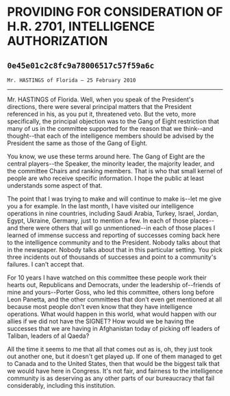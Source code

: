 # PROVIDING FOR CONSIDERATION OF H.R. 2701, INTELLIGENCE AUTHORIZATION
## `0e45e01c2c8fc9a78006517c57f59a6c`
`Mr. HASTINGS of Florida — 25 February 2010`

---


Mr. HASTINGS of Florida. Well, when you speak of the President's 
directions, there were several principal matters that the President 
referenced in his, as you put it, threatened veto. But the veto, more 
specifically, the principal objection was to the Gang of Eight 
restriction that many of us in the committee supported for the reason 
that we think--and thought--that each of the intelligence members 
should be advised by the President the same as those of the Gang of 
Eight.

You know, we use these terms around here. The Gang of Eight are the 
central players--the Speaker, the minority leader, the majority leader, 
and the committee Chairs and ranking members. That is who that small 
kernel of people are who receive specific information. I hope the 
public at least understands some aspect of that.

The point that I was trying to make and will continue to make is--let 
me give you a for example. In the last month, I have visited our 
intelligence operations in nine countries, including Saudi Arabia, 
Turkey, Israel, Jordan, Egypt, Ukraine, Germany, just to mention a few. 
In each of those places--and there were others that will go 
unmentioned--in each of those places I learned of immense success and 
reporting of successes coming back here to the intelligence community 
and to the President. Nobody talks about that in the newspaper. Nobody 
talks about that in this particular setting. You pick three incidents 
out of thousands of successes and point to a community's failures. I 
can't accept that.

For 10 years I have watched on this committee these people work their 
hearts out, Republicans and Democrats, under the leadership of--friends 
of mine and yours--Porter Goss, who led this committee, others long 
before Leon Panetta, and the other committees that don't even get 
mentioned at all because most people don't even know that they have 
intelligence operations. What would happen in this world, what would 
happen with our allies if we did not have the SIGNET? How would we be 
having the successes that we are having in Afghanistan today of picking 
off leaders of Taliban, leaders of al Qaeda?

All the time it seems to me that all that comes out as is, oh, they 
just took out another one, but it doesn't get played up. If one of them 
managed to get to Canada and to the United States, then that would be 
the biggest talk that we would have here in Congress. It's not fair, 
and fairness to the intelligence community is as deserving as any other 
parts of our bureaucracy that fail considerably, including this 
institution.